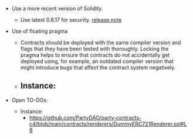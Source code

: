 - Use a more recent version of Solidity.
	- Use latest 0.8.17 for security. [release note](https://blog.soliditylang.org/2022/09/08/solidity-0.8.17-release-announcement/)

- Use of floating pragma
	- Contracts should be deployed with the same compiler version and flags that they have been tested with thoroughly. Locking the pragma helps to ensure that contracts do not accidentally get deployed using, for example, an outdated compiler version that might introduce bugs that affect the contract system negatively.
	- Instance:
		- 
	

- Open TO-DOs:
	- Instance:
		- https://github.com/PartyDAO/party-contracts-c4/blob/main/contracts/renderers/DummyERC721Renderer.sol#L8